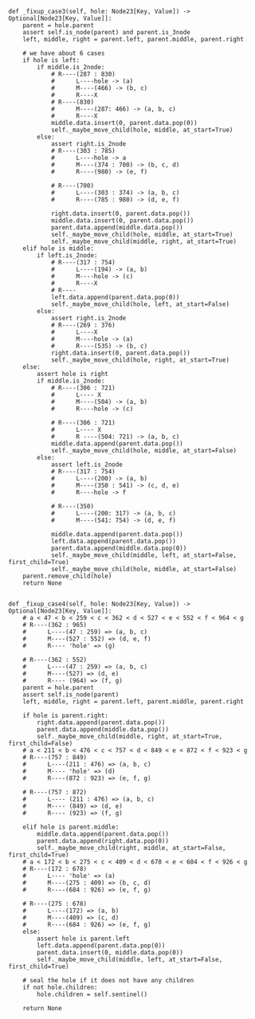     def _fixup_case3(self, hole: Node23[Key, Value]) -> Optional[Node23[Key, Value]]:
        parent = hole.parent
        assert self.is_node(parent) and parent.is_3node
        left, middle, right = parent.left, parent.middle, parent.right

        # we have about 6 cases
        if hole is left:
            if middle.is_2node:
                # R----(287 : 830)
                #      L----hole -> (a)
                #      M----(466) -> (b, c)
                #      R----X
                # R----(830)
                #      M----(287: 466) -> (a, b, c)
                #      R----X
                middle.data.insert(0, parent.data.pop(0))
                self._maybe_move_child(hole, middle, at_start=True)
            else:
                assert right.is_2node
                # R----(303 : 785)
                #      L----hole -> a
                #      M----(374 : 700) -> (b, c, d)
                #      R----(980) -> (e, f)

                # R----(700)
                #      L----(303 : 374) -> (a, b, c)
                #      R----(785 : 980) -> (d, e, f)

                right.data.insert(0, parent.data.pop())
                middle.data.insert(0, parent.data.pop())
                parent.data.append(middle.data.pop())
                self._maybe_move_child(hole, middle, at_start=True)
                self._maybe_move_child(middle, right, at_start=True)
        elif hole is middle:
            if left.is_2node:
                # R----(317 : 754)
                #      L----(194) -> (a, b)
                #      M----hole -> (c)
                #      R----X
                # R----
                left.data.append(parent.data.pop(0))
                self._maybe_move_child(hole, left, at_start=False)
            else:
                assert right.is_2node
                # R----(269 : 376)
                #      L----X
                #      M----hole -> (a)
                #      R----(535) -> (b, c)
                right.data.insert(0, parent.data.pop())
                self._maybe_move_child(hole, right, at_start=True)
        else:
            assert hole is right
            if middle.is_2node:
                # R----(306 : 721)
                #      L---- X
                #      M----(504) -> (a, b)
                #      R----hole -> (c)

                # R----(306 : 721)
                #      L---- X
                #      R ----(504: 721) -> (a, b, c)
                middle.data.append(parent.data.pop())
                self._maybe_move_child(hole, middle, at_start=False)
            else:
                assert left.is_2node
                # R----(317 : 754)
                #      L----(200) -> (a, b)
                #      M----(350 : 541) -> (c, d, e)
                #      R----hole -> f

                # R----(350)
                #      L----(200: 317) -> (a, b, c)
                #      M----(541: 754) -> (d, e, f)

                middle.data.append(parent.data.pop())
                left.data.append(parent.data.pop())
                parent.data.append(middle.data.pop(0))
                self._maybe_move_child(middle, left, at_start=False, first_child=True)
                self._maybe_move_child(hole, middle, at_start=False)
        parent.remove_child(hole)
        return None


    def _fixup_case4(self, hole: Node23[Key, Value]) -> Optional[Node23[Key, Value]]:
        # a < 47 < b < 259 < c < 362 < d < 527 < e < 552 < f < 964 < g
        # R----(362 : 965)
        #      L----(47 : 259) => (a, b, c)
        #      M----(527 : 552) => (d, e, f)
        #      R---- 'hole' => (g)

        # R----(362 : 552)
        #      L----(47 : 259) => (a, b, c)
        #      M----(527) => (d, e)
        #      R---- (964) => (f, g)
        parent = hole.parent
        assert self.is_node(parent)
        left, middle, right = parent.left, parent.middle, parent.right

        if hole is parent.right:
            right.data.append(parent.data.pop())
            parent.data.append(middle.data.pop())
            self._maybe_move_child(middle, right, at_start=True, first_child=False)
        # a < 211 < b < 476 < c < 757 < d < 849 < e < 872 < f < 923 < g
        # R----(757 : 849)
        #      L----(211 : 476) => (a, b, c)
        #      M---- 'hole' => (d)
        #      R----(872 : 923) => (e, f, g)

        # R----(757 : 872)
        #      L---- (211 : 476) => (a, b, c)
        #      M---- (849) => (d, e)
        #      R---- (923) => (f, g)

        elif hole is parent.middle:
            middle.data.append(parent.data.pop())
            parent.data.append(right.data.pop(0))
            self._maybe_move_child(right, middle, at_start=False, first_child=True)
        # a < 172 < b < 275 < c < 409 < d < 678 < e < 684 < f < 926 < g
        # R----(172 : 678)
        #      L---- 'hole' => (a)
        #      M----(275 : 409) => (b, c, d)
        #      R----(684 : 926) => (e, f, g)

        # R----(275 : 678)
        #      L----(172) => (a, b)
        #      M----(409) => (c, d)
        #      R----(684 : 926) => (e, f, g)
        else:
            assert hole is parent.left
            left.data.append(parent.data.pop(0))
            parent.data.insert(0, middle.data.pop(0))
            self._maybe_move_child(middle, left, at_start=False, first_child=True)
            
        # seal the hole if it does not have any children
        if not hole.children:
            hole.children = self.sentinel()

        return None
